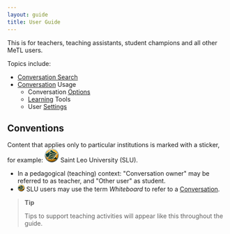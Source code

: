 ```yaml
---
layout: guide
title: User Guide
---
```


This is for teachers, teaching assistants, student champions and all other MeTL users.

Topics include:
- [Conversation Search](guide-conversation-search.html) 
- [Conversation](guide-conversation.html) Usage
  - Conversation [Options](guide-options.html)
  - [Learning](guide-learning.html) Tools
  - User [Settings](guide-settings.html)

## Conventions

Content that applies only to particular institutions is marked with a sticker, for example: 
![Saint Leo University](images/slu-32.png) Saint Leo University (SLU).

- In a pedagogical (teaching) context: "Conversation owner" may be referred to as teacher, and "Other user" as student.
- ![Saint Leo University](images/slu-16.png) SLU users may use the term *Whiteboard* to refer to a [Conversation](guide-conversation.html).

> **Tip**
>
> Tips to support teaching activities will appear like this throughout the guide.

<!--
## Content

- Conversations
  - [Search](guide-conversation-search.html)
  - [Edit](guide-edit-conversation.html)
- [Conversation](guide-conversation.html)
  - [Controls](guide-controls.html) 
  - [Integrations](guide-integrations.html) 
  - [Recycle Bin](guide-recycle-bin.html) 
  - [Copy and Paste](guide-copypaste.html) 
  - [Sharing](guide-sharing.html)
  - [Word Cloud](guide-word-cloud.html)
  - [Groups](guide-groups.html)
-->